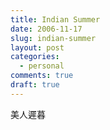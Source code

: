 ```yaml
---
title: Indian Summer
date: 2006-11-17
slug: indian-summer
layout: post
categories:
  - personal
comments: true
draft: true
---
```


&#32654;&#20154;&#36978;&#26286;